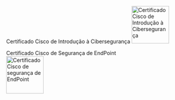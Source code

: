 Certificado Cisco de Introdução à Cibersegurança
<a href="https://www.credly.com/badges/ce4d7208-417d-4c94-82e1-77b8afa5113e/public_url" target="_blank"><img src="https://images.credly.com/size/340x340/images/af8c6b4e-fc31-47c4-8dcb-eb7a2065dc5b/I2CS__1_.png" alt="Certificado Cisco de Introdução à Cibersegurança" width="100"></a>

Certificado Cisco de Segurança de EndPoint<br>
<a href="https://www.credly.com/badges/b84f8353-a204-4873-99b7-470dfe37e8f7" target="_blank"><img src="https://images.credly.com/size/340x340/images/0ca5f542-fb5e-4a22-9b7a-c1a1ce4c3db7/EndpointSecurity.png" alt="Certificado Cisco de segurança de EndPoint" width="100"/></a>

